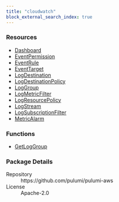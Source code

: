 ```yaml
---
title: "cloudwatch"
block_external_search_index: true
---
```


<!-- WARNING: this file was generated by Pulumi Docs Generator. -->
<!-- Do not edit by hand unless you're certain you know what you are doing! -->

<h3>Resources</h3>
<ul class="api">
    <li><a href="dashboard"><span class="symbol resource"></span>Dashboard</a></li>
    <li><a href="eventpermission"><span class="symbol resource"></span>EventPermission</a></li>
    <li><a href="eventrule"><span class="symbol resource"></span>EventRule</a></li>
    <li><a href="eventtarget"><span class="symbol resource"></span>EventTarget</a></li>
    <li><a href="logdestination"><span class="symbol resource"></span>LogDestination</a></li>
    <li><a href="logdestinationpolicy"><span class="symbol resource"></span>LogDestinationPolicy</a></li>
    <li><a href="loggroup"><span class="symbol resource"></span>LogGroup</a></li>
    <li><a href="logmetricfilter"><span class="symbol resource"></span>LogMetricFilter</a></li>
    <li><a href="logresourcepolicy"><span class="symbol resource"></span>LogResourcePolicy</a></li>
    <li><a href="logstream"><span class="symbol resource"></span>LogStream</a></li>
    <li><a href="logsubscriptionfilter"><span class="symbol resource"></span>LogSubscriptionFilter</a></li>
    <li><a href="metricalarm"><span class="symbol resource"></span>MetricAlarm</a></li>
</ul>

<h3>Functions</h3>
<ul class="api">
    <li><a href="getloggroup"><span class="symbol datasource"></span>GetLogGroup</a></li>
</ul>

<h3>Package Details</h3>
<dl class="package-details">
	<dt>Repository</dt>
	<dd>https://github.com/pulumi/pulumi-aws</dd>
	<dt>License</dt>
	<dd>Apache-2.0</dd>
</dl>

